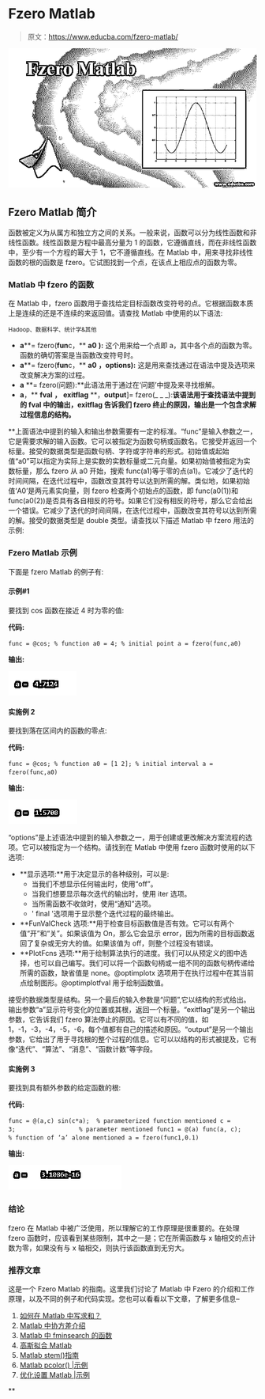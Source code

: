 # Fzero Matlab

> 原文：<https://www.educba.com/fzero-matlab/>

![fzero matlab](img/d87c4b34f33542268d0f8a9f3dbb61b6.png "fzero matlab")



## Fzero Matlab 简介

函数被定义为从属方和独立方之间的关系。一般来说，函数可以分为线性函数和非线性函数。线性函数是方程中最高分量为 1 的函数，它遵循直线，而在非线性函数中，至少有一个方程的幂大于 1，它不遵循直线。在 Matlab 中，用来寻找非线性函数的根的函数是 fzero。它试图找到一个点，在该点上相应点的函数为零。

### Matlab 中 fzero 的函数

在 Matlab 中，fzero 函数用于查找给定目标函数改变符号的点。它根据函数本质上是连续的还是不连续的来返回值。请查找 Matlab 中使用的以下语法:

<small>Hadoop、数据科学、统计学&其他</small>

*   **a****= fzero(****fun****c，** **a0** **):** 这个用来给一个点即 a，其中各个点的函数为零。函数的确切答案是当函数改变符号时。
*   **a****= fzero(****fun****c，** **a0** **，options):** 这是用来查找通过在语法中提及选项来改变解决方案的过程。
*   **a** **= fzero(问题):**此语法用于通过在‘问题’中提及来寻找根解。
*   ****a****，** **fval** **，** **exitflag** **，****output****]= fzero(_ _ _):**该语法用于查找语法中提到的 fval 中的输出，exitflag 告诉我们 fzero 终止的原因，输出是一个包含求解过程信息的结构。**

 **上面语法中提到的输入和输出参数需要有一定的标准。“func”是输入参数之一，它是需要求解的输入函数。它可以被指定为函数句柄或函数名。它接受并返回一个标量。接受的数据类型是函数句柄、字符或字符串的形式。初始值或起始值“a0”可以指定为实际上是实数的实数标量或二元向量。如果初始值被指定为实数标量，那么 fzero 从 a0 开始，搜索 func(a1)等于零的点(a1)。它减少了迭代的时间间隔，在迭代过程中，函数改变其符号以达到所需的解。类似地，如果初始值‘A0’是两元素实向量，则 fzero 检查两个初始点的函数，即 func(a0(1))和 func(a0(2))是否具有各自相反的符号。如果它们没有相反的符号，那么它会给出一个错误。它减少了迭代的时间间隔，在迭代过程中，函数改变其符号以达到所需的解。接受的数据类型是 double 类型。请查找以下描述 Matlab 中 fzero 用法的示例:

### Fzero Matlab 示例

下面是 fzero Matlab 的例子有:

#### 示例#1

要找到 cos 函数在接近 4 时为零的值:

**代码:**

`func = @cos; % function
a0 = 4; % initial point
a = fzero(func,a0)`

**输出:**

![Fzero Matlab-1.1](img/c1124b8635b58f74486cc01d74a67815.png "Fzero Matlab-1.1")



#### 实施例 2

要找到落在区间内的函数的零点:

**代码:**

`func = @cos; % function
a0 = [1 2]; % initial interval
a = fzero(func,a0)`

**输出:**

![Fzero Matlab-1.2](img/9114e9166475246f61f9259cdc654e0e.png "Fzero Matlab-1.2")



“options”是上述语法中提到的输入参数之一，用于创建或更改解决方案流程的选项。它可以被指定为一个结构。请找到在 Matlab 中使用 fzero 函数时使用的以下选项:

*   **显示选项:**用于决定显示的各种级别，可以是:
    *   当我们不想显示任何输出时，使用“off”。
    *   当我们想要显示每次迭代的输出时，使用 iter 选项。
    *   当所需函数不收敛时，使用“通知”选项。
    *   ' final '选项用于显示整个迭代过程的最终输出。
*   **FunValCheck 选项:**用于检查目标函数值是否有效。它可以有两个值“开”和“关”。如果该值为 On，那么它会显示 error，因为所需的目标函数返回了复杂或无穷大的值。如果该值为 off，则整个过程没有错误。
*   **PlotFcns 选项:**用于绘制算法执行的进度。我们可以从预定义的图中选择，也可以自己编写。我们可以将一个函数句柄或一组不同的函数句柄传递给所需的函数，缺省值是 none。@optimplotx 选项用于在执行过程中在其当前点绘制图形。@optimplotfval 用于绘制函数值。

接受的数据类型是结构。另一个最后的输入参数是“问题”,它以结构的形式给出。输出参数“a”显示符号变化的位置或其根，返回一个标量。“exitflag”是另一个输出参数，它告诉我们 fzero 算法停止的原因。它可以有不同的值，如 1，-1，-3，-4，-5，-6，每个值都有自己的描述和原因。“output”是另一个输出参数，它给出了用于寻找根的整个过程的信息。它可以以结构的形式被提及，它有像“迭代”、“算法”、“消息”、“函数计数”等字段。

#### 实施例 3

要找到具有额外参数的给定函数的根:

**代码:**

`func = @(a,c) sin(c*a);  % parameterized function mentioned
c = 3;                  % parameter mentioned
func1 = @(a) func(a, c);    % function of ‘a’ alone mentioned
a = fzero(func1,0.1)`

**输出:**

![Example -1.3](img/1a8f9d27bf7892c228e622eb2c7067c6.png "Fzero Matlab-1.3")



### 结论

fzero 在 Matlab 中被广泛使用，所以理解它的工作原理是很重要的。在处理 fzero 函数时，应该看到某些限制，其中之一是；它在所需函数与 x 轴相交的点计数为零，如果没有与 x 轴相交，则执行该函数直到无穷大。

### 推荐文章

这是一个 Fzero Matlab 的指南。这里我们讨论了 Matlab 中 Fzero 的介绍和工作原理，以及不同的例子和代码实现。您也可以看看以下文章，了解更多信息–

1.  [如何在 Matlab 中写求和？](https://www.educba.com/summation-in-matlab/)
2.  [Matlab 中协方差介绍](https://www.educba.com/covariance-in-matlab/)
3.  [Matlab 中 fminsearch 的函数](https://www.educba.com/fminsearch-in-matlab/)
4.  [高斯拟合 Matlab](https://www.educba.com/gaussian-fit-matlab/)
5.  [Matlab stem()指南](https://www.educba.com/matlab-stem/)
6.  [Matlab pcolor() |示例](https://www.educba.com/matlab-pcolor/)
7.  [优化设置 Matlab |示例](https://www.educba.com/optimset-matlab/)





**
